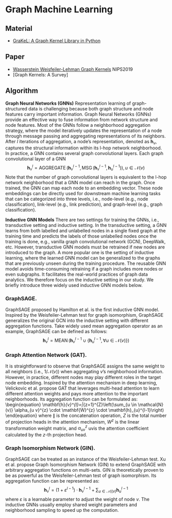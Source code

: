 # Graph Machine Learning

## Material
- [GraKeL: A Graph Kernel Library in Python](https://github.com/ysig/GraKeL)

## Paper
- [Wasserstein Weisfeiler-Lehman Graph Kernels](https://proceedings.neurips.cc/paper/2019/file/73fed7fd472e502d8908794430511f4d-Paper.pdf) NIPS2019
- [Graph Kernels: A Survey]

## Algorithm
**Graph Neural Networks (GNNs)**
Representation learning of graph-structured data is challenging because both graph structure and node features carry important information. 
Graph Neural Networks (GNNs) provide an effective way to fuse information from network structure and node features.
Most of the GNNs follow a neighborhood aggregation strategy, where the model iteratively updates the representation of a node through message passing and aggregating representations of its neighbors. 
After $l$ iterations of aggregation, a node’s representation, denoted as $\mathbf{h}_{v}$, captures the structural information within its l-hop network neighborhood. 
In practice, a GNN contains several graph convolutional layers. 
Each graph convolutional layer of a GNN
$$
    \mathbf{h}_{v}^{l}=\operatorname{AGGREGATE}\left(\mathbf{h}_{v}^{l-1}, \operatorname{MSG}\left(\mathbf{h}_{v}^{l-1}, \mathbf{h}_{u}^{l-1}\right)\right), u \in \mathcal{N}(v)
$$
Note that the number of graph convolutional layers is equivalent to the l-hop network neighborhood that a GNN model can reach in the graph. 
Once trained, the GNN can map each node to an embedding vector.
These node embeddings can be directly used for downstream machine learning tasks that can be categorized into three levels, i.e., node-level (e.g., node classification), link-level (e.g., link prediction), and graph-level (e.g., graph classification).

**Inductive GNN Models**
There are two settings for training the GNNs, i.e., transductive setting and inductive setting. 
In the transductive setting, a GNN learns from both labelled and unlabelled nodes in a single fixed graph at the training time and predicts the labels of those unlabelled nodes once the training is done, e.g., vanilla graph convolutional network (GCN), DeepWalk, etc.
However, transductive GNN models must be retrained if new nodes are introduced to the graph.
A more popular one is the setting of inductive learning, where the learned GNN model can be generalized to the graphs that are previously unseen during the training procedure.
The reusable GNN model avoids time-consuming retraining if a graph includes more nodes or even subgraphs.
It facilitates the real-world practices of graph data analytics.
We therefore focus on the inductive setting in our study. We briefly introduce three widely used inductive GNN models below.

### GraphSAGE.
GraphSAGE proposed by Hamilton et al. is the first inductive GNN model.
Inspired by the Weisfeiler-Lehman test for graph isomorphism, GraphSAGE generalizes the original GCN into the inductive setting with different aggregation functions.
Take widely used mean aggregation operator as an example, GraphSAGE can be defined as follows:
$$
    \mathbf{h}_{v}^{l}=\operatorname{MEAN}\left(\mathbf{h}_{v}^{l-1} \cup\left\{\mathbf{h}_{u}^{l-1}, \forall u \in \mathcal{N}(v)\right\}\right)
$$

### Graph Attention Network (GAT).
It is straightforward to observe that GraphSAGE assigns the same weight to all neighbors (i.e., $1 / \mathcal{N}(v)$) when aggregating $v$’s neighborhood information. 
However, in practice, different nodes may play different roles in the target node embedding. 
Inspired by the attention mechanism in deep learning, Velickovic et al. propose GAT that leverages multi-head attention to learn different attention weights and pays more attention to the important neighborhoods. 
Its aggregation function can be formulated as:
\begin{equation}
    \mathbf{h}_{v}^{l}=\|_{z=1}^{Z}\left(\sum_{u \in \mathcal{N}(v)} \alpha_{u v}^{z} \cdot \mathbf{W}^{z} \cdot \mathbf{h}_{u}^{l-1}\right)
    \end{equation}
where $\|$ is the concatenation operation, $Z$ is the total number of projection heads in the attention mechanism,
$W^{z}$ is the linear transformation weight matrix, and $\alpha_{u v}^{z}$ uvis the attention coefficient calculated by the $z$-th projection head.

### Graph Isomorphism Network (GIN).
GraphSAGE can be treated as an instance of the Weisfeiler-Lehman test.
Xu et al. propose Graph Isomorphism Network (GIN) to extend GraphSAGE with arbitrary aggregation functions on multi-sets.
GIN is theoretically proven to be as powerful as the Weisfeiler-Lehman test of graph isomorphism. 
Its aggregation function can be represented as:
$$
    \mathbf{h}_{v}^{l}=\left(1+\varepsilon^{l-1}\right) \cdot \mathbf{h}_{v}^{l-1}+\sum_{u \in \mathcal{N}((v)} \mathbf{h}_{u}^{l-1}
$$
where $\varepsilon$ is a learnable parameter to adjust the weight of node $v$.
The inductive GNNs usually employ shared weight parameters and neighborhood sampling to speed up the computation.